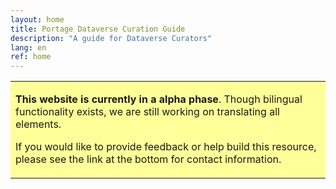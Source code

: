 ```yaml
---
layout: home
title: Portage Dataverse Curation Guide
description: "A guide for Dataverse Curators"
lang: en
ref: home
---
```



<table style="background-color: #ffff99;">
<tbody>
<tr>
<td>
<p><b>This website is currently in a alpha phase</b>. Though bilingual functionality exists, we are still working on translating all elements.</p>
<p>If you would like to provide feedback or help build this resource, please see the link at the bottom for contact information.</p>
</td>
</tr>
</tbody>
</table>
<!---


This website is a space for research data management and curation practitioners to share resources related to the practice of data curation. The content of these pages has been provided by the community and curated by members of the Portage Curation Expert Group.

## Getting started with data curation
Need to get up-to-speed with the basics of data curation? Explore the [what is data curation]({% link en/what-is-data-curation.md %}) page and the [getting started guide]({% link en/getting-started.md %}) with fundamental resources for new curators.

## Lifecycle-based guidance
In-depth [guidance and resources]({% link en/lifecycle-guidance.md %}) for data curators to support the various stages of research.

## Tools and resources
A community-populated list of data curation software and guidance materials.
* Browse the [list of resources]({% link en/tools-and-resources.md %}) that have been submitted by the community.
* [Suggest additional resources]({% link en/tools-and-resources/submit-a-resource.md %}) to be added to the list.  

## Community Q & A
Data curation questions submitted and answered by the data curation community and the Portage Curation Expert Group.
* [Browse the data curation FAQs]({% link en/q-and-a.md %}) and submit new questions to the community.

## About this site
This website is developed and managed by the Portage [Curation Expert Group](https://portagenetwork.ca/network-of-experts/curation-expert-group/) (CEG) for the purpose of building data curation capacity and community across Canada. As part of the broader [Portage Network](https://portagenetwork.ca/), the CEG's mission is to identify, evaluate, and promote best practices in preparing data and metadata for research, dissemination, and preservation in Canada, and strengthen a blossoming national network of data curators.

**Interested in joining the Canadian Data Curation Community?** Join our [Google Group](https://groups.google.com/forum/#!forum/can-dcn).

**Want to provide feedback about this site? Interested in helping to develop it?** Contact us via [this form](https://forms.gle/4i3VmBK5o228P4pf6).

-->